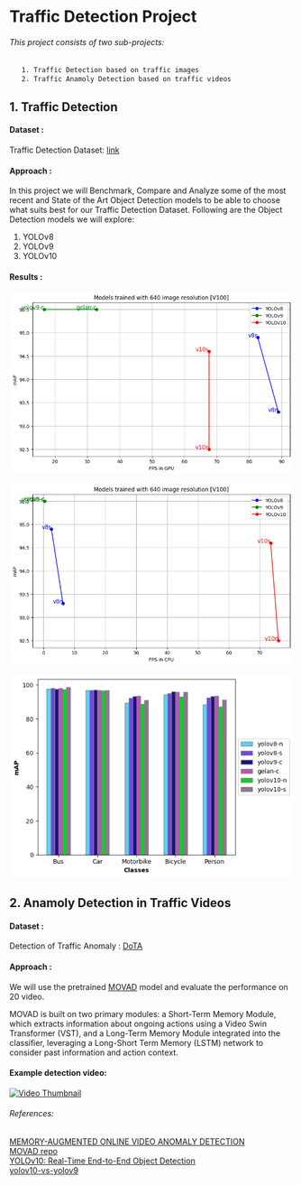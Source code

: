 # Traffic Detection Project

###### This project consists of two sub-projects:
       1. Traffic Detection based on traffic images
       2. Traffic Anamoly Detection based on traffic videos

## 1. Traffic Detection

#### Dataset : 

Traffic Detection Dataset: [link](https://www.kaggle.com/datasets/yusufberksardoan/traffic-detection-project?select=data.yaml)

#### Approach : 
In this project we will Benchmark, Compare and Analyze some of the most recent and State of the Art
Object Detection models to be able to choose what suits best for our Traffic Detection Dataset.
Following are the Object Detection models we will explore:
1. YOLOv8
2. YOLOv9
3. YOLOv10

#### Results :

![image](https://github.com/KenaHemnani/Traffic_detection_project/blob/main/traffic_detection_using_images/outputs/comparision_graphs/map_vs_gpu.png)

![image](https://github.com/KenaHemnani/Traffic_detection_project/blob/main/traffic_detection_using_images/outputs/comparision_graphs/mAP_vs_CPU.png)

![image](https://github.com/KenaHemnani/Traffic_detection_project/blob/main/traffic_detection_using_images/outputs/comparision_graphs/mAP_across_all_classes.png)

## 2. Anamoly Detection in Traffic Videos

#### Dataset : 

Detection of Traffic Anomaly
: [DoTA](https://github.com/MoonBlvd/Detection-of-Traffic-Anomaly?tab=readme-ov-file)

#### Approach : 
We will use the pretrained [MOVAD](https://arxiv.org/pdf/2302.10719) model and evaluate the performance on 20 video.
 
MOVAD is built on two primary modules: a Short-Term Memory Module, which extracts
information about ongoing actions using a Video Swin Transformer (VST), and a
Long-Term Memory Module integrated into the classifier, leveraging a Long-Short Term
Memory (LSTM) network to consider past information and action context.

####  Example detection video:

[![Video Thumbnail](https://img.youtube.com/vi/o3xLjjliXOY/0.jpg)](https://youtu.be/o3xLjjliXOY)


###### References:
[MEMORY-AUGMENTED ONLINE VIDEO ANOMALY DETECTION](https://arxiv.org/pdf/2302.10719) \
[MOVAD repo](https://github.com/implabunipr/movad?tab=readme-ov-file) \
[YOLOv10: Real-Time End-to-End Object Detection](https://arxiv.org/pdf/2405.14458) \
[yolov10-vs-yolov9](https://medium.com/@boukamchahamdi/yolov10-vs-yolov9-6021339f28ea#:~:text=YOLOv9%20Features%20Vision%20Transformers%20%28ViTs%29%3A%20%E2%80%94%20YOLOv9%20integrates,especially%20in%20complex%20scenes%20with%20multiple%20objects.%202.)